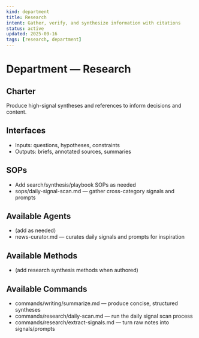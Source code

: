 ```yaml
---
kind: department
title: Research
intent: Gather, verify, and synthesize information with citations
status: active
updated: 2025-09-16
tags: [research, department]
---
```


# Department — Research

## Charter
Produce high-signal syntheses and references to inform decisions and content.

## Interfaces
- Inputs: questions, hypotheses, constraints
- Outputs: briefs, annotated sources, summaries

## SOPs
- Add search/synthesis/playbook SOPs as needed
 - sops/daily-signal-scan.md — gather cross-category signals and prompts

## Available Agents
- (add as needed)
 - news-curator.md — curates daily signals and prompts for inspiration

## Available Methods
- (add research synthesis methods when authored)

## Available Commands
- commands/writing/summarize.md — produce concise, structured syntheses
- commands/research/daily-scan.md — run the daily signal scan process
- commands/research/extract-signals.md — turn raw notes into signals/prompts
